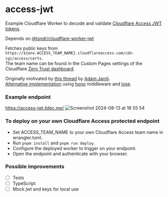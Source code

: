 # access-jwt

Example Cloudflare Worker to decode and validate [Cloudflare Access JWT tokens](https://developers.cloudflare.com/cloudflare-one/identity/authorization-cookie/validating-json).

Depends on [@tsndr/cloudflare-worker-jwt](https://github.com/tsndr/cloudflare-worker-jwt)

Fetches public keys from `https://${env.ACCESS_TEAM_NAME}.cloudflareaccess.com/cdn-cgi/access/certs`.  
The team name can be found in the Custom Pages settings of the Cloudflare [Zero Trust dashboard](https://one.dash.cloudflare.com).

Originally motivated by [this thread](https://x.com/adam_janis/status/1823330661140181204) by [Adam Janiš](https://github.com/eidam).  
[Alternative implementation](https://gist.github.com/eidam/7fb298196a43b2c172245219c6dd7da1) using [hono](https://hono.dev/) middleware and [jose](https://github.com/panva/jose).

### Example endpoint
https://access-jwt.jldec.me/
![Screenshot 2024-08-13 at 18 55 54](https://github.com/user-attachments/assets/443cb4c0-13e3-410f-8629-1c0d31b7d587)

### To deploy on your own Cloudflare Access protected endpoint
- Set ACCESS_TEAM_NAME to your own Cloudflare Access team name in wrangler.toml.
- Run `pnpm install` and `pnpm run deploy`.
- Configure the deployed worker to trigger on your endpoint.
- Open the endpoint and authenticate with your browser.

### Possible improvements
- [ ] Tests
- [ ] TypeScript
- [ ] Mock jwt and keys for local use
